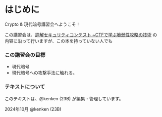 # はじめに

Crypto & 現代暗号講習会へようこそ！

この講習会は、[詳解セキュリティコンテスト ~CTFで学ぶ脆弱性攻略の技術](https://ctfbook.github.io/2nd/) の内容に沿って行いますが、この本を持っていない人でも

### この講習会の目標
- 現代暗号
- 現代暗号への攻撃手法に触れる。


### テキストについて
このテキストは、@kenken (23B) が編集・管理しています。

2024年10月 @kenken (23B)
